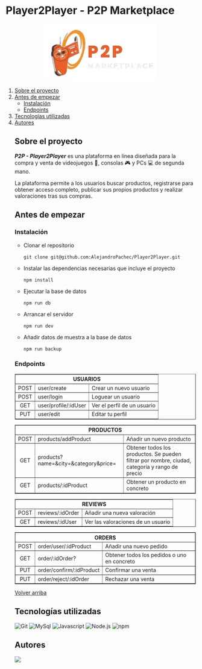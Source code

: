 # Player2Player - P2P Marketplace

<div align="center"><img src="../frontend/src/assets/logo.webp" width="300px"></div>

<ol id='menu'>
  <li>
    <a href='#sobre-el-proyecto'>Sobre el proyecto</a>
  </li>
  <li>
    <a href="#antes-de-empezar">Antes de empezar</a>
    <ul>
      <li><a href='#instalación'>Instalación</a></li>
      <li><a href='#endpoints'>Endpoints</a></li>
    </ul>
  </li>
  <li>
    <a href="#tecnologías-utilizadas">Tecnologías utilizadas</a>
  </li>
  <li>
    <a href="#autores">Autores</a>
  </li>

## Sobre el proyecto
**_P2P - Player2Player_** es una plataforma en línea diseñada para la compra y venta de videojuegos 👾, consolas 🎮 y PCs 💻 de segunda mano. 

La plataforma permite a los usuarios buscar productos, registrarse para obtener acceso completo, publicar sus propios productos y realizar valoraciones tras sus compras. 


## Antes de empezar
### Instalación
* Clonar el repositorio
    ```
    git clone git@github.com:AlejandroPachec/Player2Player.git
    ```
* Instalar las dependencias necesarias que incluye el proyecto
    ```
    npm install 
    ```
    
* Ejecutar la base de datos
    ```
    npm run db
    ```
* Arrancar el servidor
   ```
   npm run dev
   ```
* Añadir datos de muestra a la base de datos
  ```
  npm run backup
  ```

### Endpoints
  <table border>
    <tbody>
      <tr>
        <th colspan="3">USUARIOS</th>
      </tr>
      <tr>
        <td align="center">POST</td>
        <td>user/create</td>
        <td>Crear un nuevo usuario</td>
      </tr>
      <tr>
        <td align="center">POST</td>
        <td>user/login</td>
        <td>Loguear un usuario</td>
      </tr>
      <tr>
        <td align="center">GET</td>
        <td>user/profile/:idUser</td>
        <td>Ver el perfil de un usuario</td>
      </tr>
      <tr>
        <td align="center">PUT</td>
        <td>user/edit</td>
        <td>Editar tu perfil</td>
      </tr>
    </tbody>
  </table>
  
  <table border>
    <tbody>
      <tr>
        <th colspan="3">PRODUCTOS</th>
      </tr>
      <tr>
        <td align="center">POST</td>
        <td>products/addProduct</td>
        <td>Añadir un nuevo producto</td>
      </tr>
      <tr>
        <td align="center">GET</td>
        <td>products?name=&city=&category&price=</td>
        <td>Obtener todos los productos. Se pueden filtrar por nombre, ciudad, categoría y rango de precio</td>
      </tr>
      <tr>
        <td align="center">GET</td>
        <td>products/:idProduct</td>
        <td>Obtener un producto en concreto</td>
      </tr>
    </tbody>
  </table>

  <table border>
    <tbody>
      <tr>
        <th colspan="3">REVIEWS</th>
      </tr>
      <tr>
        <td align="center">POST</td>
        <td>reviews/:idOrder</td>
        <td>Añadir una nueva valoración</td>
      </tr>
      <tr>
        <td align="center">GET</td>
        <td>reviews/:idUser</td>
        <td>Ver las valoraciones de un usuario</td>
      </tr>
    </tbody>
  </table>
   
  <table border>
    <tbody>
      <tr>
        <th colspan="3">ORDERS</th>
      </tr>
      <tr>
        <td align="center">POST</td>
        <td>order/user/:idProduct</td>
        <td>Añadir una nuevo pedido</td>
      </tr>
      <tr>
        <td align="center">GET</td>
        <td>order/:idOrder?</td>
        <td>Obtener todos los pedidos o uno en concreto</td>
      </tr>
      <tr>
        <td align="center">PUT</td>
        <td>order/confirm/:idProduct</td>
        <td>Confirmar una venta</td>
      </tr>
      <tr>
        <td align="center">PUT</td>
        <td>order/reject/:idOrder</td>
        <td>Rechazar una venta</td>
      </tr>
    </tbody>
  </table>

<a href="#menu">Volver arriba</a>


## Tecnologías utilizadas
![Git](	https://img.shields.io/badge/GIT-E44C30?style=for-the-badge&logo=git&logoColor=white)
![MySql](https://img.shields.io/badge/MySQL-005C84?style=for-the-badge&logo=mysql&logoColor=white)
![Javascript](https://img.shields.io/badge/JavaScript-323330?style=for-the-badge&logo=javascript&logoColor=F7DF1E)
![Node.js](https://img.shields.io/badge/Node%20js-339933?style=for-the-badge&logo=nodedotjs&logoColor=white)
![npm](https://img.shields.io/badge/npm-CB3837?style=for-the-badge&logo=npm&logoColor=wProject_X)


## Autores
<a href="https://github.com/AlejandroPachec/Player2Player/graphs/contributors">
  <img src="https://contrib.rocks/image?repo=AlejandroPachec/Player2Player" />
</a>
